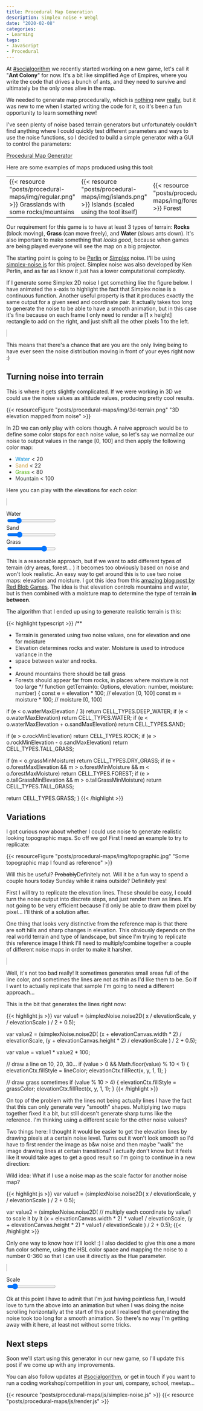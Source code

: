 ```yaml
---
title: Procedural Map Generation
description: Simplex noise + Webgl
date: "2020-02-08"
categories:
- Learning
tags:
- JavaScript
- Procedural
---
```


At [#socialgorithm](https://socialgorithm.org) we recently started working on a new game, let's call it "**Ant Colony**" for now. It's a bit like simplified Age of Empires, where you write the code that drives a bunch of ants, and they need to survive and ultimately be the only ones alive in the map.

We needed to generate map procedurally, which is [nothing](https://www.redblobgames.com/maps/terrain-from-noise/) new [really](https://github.com/Azercoco/3D-Earth-Like-Planet-Procedural-Generator), but it was new to me when I started writing the code for it, so it's been a fun opportunity to learn something new!

I've seen plenty of noise based terrain generators but unfortunately couldn't find anything where I could quickly test different parameters and ways to use the noise functions, so I decided to build a simple generator with a GUI to control the parameters:

[Procedural Map Generator](https://aurbano.github.io/procedural-maps/)

Here are some examples of maps produced using this tool:

<table class="images">
    <tr>
        <td width="33%">
          {{< resource "posts/procedural-maps/img/regular.png" >}}
          Grasslands with some rocks/mountains
        </td>
        <td width="33%">
          {{< resource "posts/procedural-maps/img/islands.png" >}}
          Islands (scaled using the tool itself)
        </td>
        <td width="33%">
          {{< resource "posts/procedural-maps/img/forest.png" >}}
          Forest
        </td>
    </tr>
</table>

Our requirement for this game is to have at least 3 types of terrain: **Rocks** (block moving), **Grass** (can move freely), and **Water** (slows ants down). It's also important to make something that *looks good*, because when games are being played everyone will see the map on a big projector.

The starting point is going to be [Perlin](https://en.wikipedia.org/wiki/Perlin_noise) or [Simplex](https://en.wikipedia.org/wiki/Simplex_noise) noise. I'll be using [simplex-noise.js](https://github.com/jwagner/simplex-noise.js) for this project. Simplex noise was also developed by Ken Perlin, and as far as I know it just has a lower computational complexity.

If I generate some Simplex 2D noise I get something like the figure below. I have animated the x-axis to highlight the fact that Simplex noise is a continuous function. Another useful property is that it produces exactly the same output for a given seed and coordinate pair. It actually takes too long to generate the noise to be able to have a smooth animation, but in this case it's fine because on each frame I only need to render a [1 x height] rectangle to add on the right, and just shift all the other pixels 1 to the left.

<canvas id="noise" style="height: 200px; width: 100%; border: #ccc solid 1px; margin: 1em 0"></canvas>

This means that there's a chance that are you are the only living being to have ever seen the noise distribution moving in front of your eyes right now :)

## Turning noise into terrain

This is where it gets slightly complicated. If we were working in 3D we could use the noise values as altitude values, producing pretty cool results.

{{< resourceFigure "posts/procedural-maps/img/3d-terrain.png" "3D elevation mapped from noise" >}}

In 2D we can only play with colors though. A naive approach would be to define some color stops for each noise value, so let's say we normalize our noise to output values in the range [0, 100] and then apply the following color map:

* <span style="color: #0a90d8">Water</span> < 20
* <span style="color: #cea244">Sand</span> < 22
* <span style="color: #59b513">Grass</span> < 80
* <span style="color: #393f3e">Mountain</span> < 100

Here you can play with the elevations for each color:

<canvas id="terrainBasic" style="height: 200px; width: 100%; border: #ccc solid 1px; margin: 1em 0"></canvas>

<form>
  <div class="form-group">
    <label for="waterMax">Water</label><br>
    <input type="range" class="form-control-range terrainSlider" id="waterMax" min="0" max="100" value="20">
  </div>
  <div class="form-group">
    <label for="sandMax">Sand</label><br>
    <input type="range" class="form-control-range terrainSlider" id="sandMax" min="0" max="100" value="22">
  </div>
  <div class="form-group">
    <label for="grassMax">Grass</label><br>
    <input type="range" class="form-control-range terrainSlider" id="grassMax" min="0" max="100" value="80">
  </div>
</form>

This is a reasonable approach, but if we want to add different types of terrain (dry areas, forest... ) it becomes too obviously based on noise and won't look realistic. An easy way to get around this is to use two noise maps: elevation and moisture. I got this idea from this [amazing blog post by Red Blob Games](https://www.redblobgames.com/maps/terrain-from-noise/). The idea is that elevation controls mountains and water, but is then combined with a moisture map to determine the type of terrain **in between**.

The algorithm that I ended up using to generate realistic terrain is this:

{{< highlight typescript >}}
/**
 * Terrain is generated using two noise values, one for elevation and one for moisture
 * Elevation determines rocks and water. Moisture is used to introduce variance in the
 * space between water and rocks.
 *
 * Around mountains there should be tall grass
 * Forests should appear far from rocks, in places where moisture is not too large
 */
function getTerrain(o: Options, elevation: number, moisture: number) {
  const e = elevation * 100; // elevation [0, 100]
  const m = moisture * 100;  // moisture [0, 100]

  if (e < o.waterMaxElevation / 3)
    return CELL_TYPES.DEEP_WATER;
  if (e < o.waterMaxElevation)
    return CELL_TYPES.WATER;
  if (e < o.waterMaxElevation + o.sandMaxElevation)
    return CELL_TYPES.SAND;

  if (e > o.rockMinElevation)
    return CELL_TYPES.ROCK;
  if (e > o.rockMinElevation - o.sandMaxElevation)
    return CELL_TYPES.TALL_GRASS;

  if (m < o.grassMinMoisture)
    return CELL_TYPES.DRY_GRASS;
  if (e < o.forestMaxElevation && m > o.forestMinMoisture && m < o.forestMaxMoisture)
    return CELL_TYPES.FOREST;
  if (e > o.tallGrassMinElevation && m > o.tallGrassMinMoisture)
    return CELL_TYPES.TALL_GRASS;

  return CELL_TYPES.GRASS;
}
{{< /highlight >}}

## Variations

I got curious now about whether I could use noise to generate realistic looking topographic maps. So off we go! First I need an example to try to replicate:

{{< resourceFigure "posts/procedural-maps/img/topographic.jpg" "Some topographic map I found as reference" >}}

Will this be useful? <del>Probably</del>Definitely not. Will it be a fun way to spend a couple hours today Sunday while it rains outside? Definitely yes!

First I will try to replicate the elevation lines. These should be easy, I could turn the noise output into discrete steps, and just render them as lines. It's not going to be very efficient because I'd only be able to draw them pixel by pixel... I'll think of a solution after.

One thing that looks very distinctive from the reference map is that there are soft hills and sharp changes in elevation. This obviously depends on the real world terrain and type of landscape, but since I'm trying to replicate this reference image I think I'll need to multiply/combine together a couple of different noise maps in order to make it harsher.

<canvas id="elevation" style="height: 400px; width: 100%; border: #ccc solid 1px; margin: 1em 0"></canvas>

Well, it's not too bad really! It sometimes generates small areas full of the line color, and sometimes the lines are not as thin as I'd like them to be. So if I want to actually replicate that sample I'm going to need a different approach...

This is the bit that generates the lines right now:

{{< highlight js >}}
var value1 = (simplexNoise.noise2D(
  x / elevationScale,
  y / elevationScale
) / 2 + 0.5);

var value2 = (simplexNoise.noise2D(
  (x + elevationCanvas.width * 2) / elevationScale,
  (y + elevationCanvas.height * 2) / elevationScale
) / 2 + 0.5);

var value = value1 * value2 * 100;

// draw a line on 10, 20, 30...
if (value > 0 && Math.floor(value) % 10 < 1) {
  elevationCtx.fillStyle = lineColor;
  elevationCtx.fillRect(x, y, 1, 1);
}

// draw grass sometimes
if (value % 10 > 4) {
  elevationCtx.fillStyle = grassColor;
  elevationCtx.fillRect(x, y, 1, 1);
}
{{< /highlight >}}

On top of the problem with the lines not being actually lines I have the fact that this can only generate very "smooth" shapes. Multiplying two maps together fixed it a bit, but still doesn't generate sharp turns like the reference. I'm thinking using a different scale for the other noise values?

Two things here: I thought it would be easier to get the elevation lines by drawing pixels at a certain noise level. Turns out it won't look smooth so I'd have to first render the image as b&w noise and then maybe "walk" the image drawing lines at certain transitions? I actually don't know but it feels like it would take ages to get a good result so I'm going to continue in a new direction:

Wild idea: What if I use a noise map as the scale factor for another noise map?

{{< highlight js >}}
var value1 = (simplexNoise.noise2D(
  x / elevationScale,
  y / elevationScale
) / 2 + 0.5);

var value2 = (simplexNoise.noise2D(
  // multiply each coordinate by value1 to scale it by it
  (x + elevationCanvas.width * 2) * value1 / elevationScale,
  (y + elevationCanvas.height * 2) * value1 / elevationScale
) / 2 + 0.5);
{{< /highlight >}}

Only one way to know how it'll look! :) I also decided to give this one a more fun color scheme, using the HSL color space and mapping the noise to a number 0-360 so that I can use it directly as the Hue parameter.

<canvas id="scaled" style="height: 300px; width: 100%; border: #ccc solid 1px; margin: 1em 0"></canvas>

<form>
  <div class="form-group">
    <label for="scaledScale">Scale</label><br>
    <input type="range" class="form-control-range paramSlider" id="scaledScale" min="100" max="1000" value="200">
  </div>
</form>

Ok at this point I have to admit that I'm just having pointless fun, I would love to turn the above into an animation but when I was doing the noise scrolling horizontally at the start of this post I realised that generating the noise took too long for a smooth animation. So there's no way I'm getting away with it here, at least not without some tricks.

## Next steps

Soon we'll start using this generator in our new game, so I'll update this post if we come up with any improvements.

You can also follow updates at [#socialgorithm](https://socialgorithm.org), or get in touch if you want to run a coding workshop/competition in your uni, company, school, meetup...

{{< resource "posts/procedural-maps/js/simplex-noise.js" >}}
{{< resource "posts/procedural-maps/js/render.js" >}}
